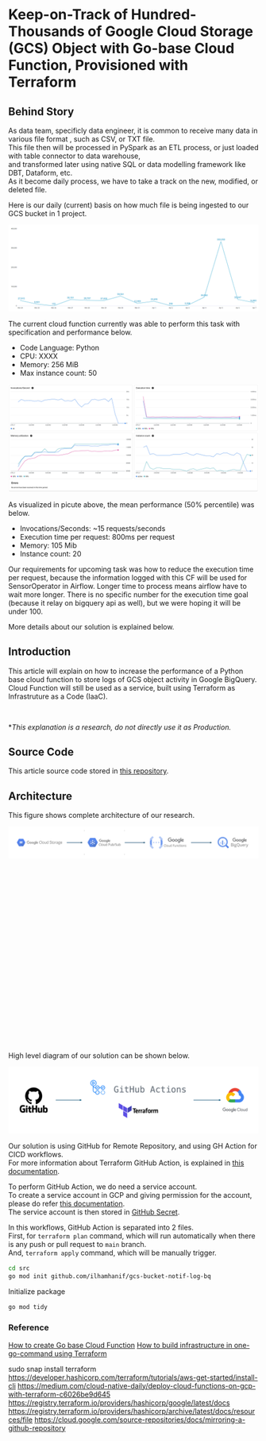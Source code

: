 # Keep-on-Track of Hundred-Thousands of Google Cloud Storage (GCS) Object with Go-base Cloud Function, Provisioned with Terraform

## Behind Story

As data team, specificly data engineer, it is common to receive many data in various file format , such as CSV, or TXT file.<br>
This file then will be processed in PySpark as an ETL process, or just loaded with table connector to data warehouse, <br>
and transformed later using native SQL or data modelling framework like DBT, Dataform, etc.<br>
As it become daily process, we have to take a track on the new, modified, or deleted file.

Here is our daily (current) basis on how much file is being ingested to our GCS bucket in 1 project.

![Daily File GCS Inbound](./docs/src/img/gcs-inbound-file-daily-cnt.png)

The current cloud function currently was able to perform this task with specification and performance below.

- Code Language: Python
- CPU: XXXX
- Memory: 256 MiB
- Max instance count: 50

![Current Cloud Function Performance](./docs/src/img/cf-current-performance.png)

As visualized in picute above, the mean performance (50% percentile) was below.

- Invocations/Seconds: ~15 requests/seconds
- Execution time per request: 800ms per request
- Memory: 105 Mib
- Instance count: 20

Our requirements for upcoming task was how to reduce the execution time per request, because the information logged with this CF will be used for SensorOperator in Airflow. Longer time to process means airflow have to wait more longer. There is no specific number for the execution time goal (because it relay on bigquery api as well), but we were hoping it will be under 100.

More details about our solution is explained below.

## Introduction

This article will explain on how to increase the performance of a Python base cloud function to store logs of GCS object activity in Google BigQuery.<br>
Cloud Function will still be used as a service, built using Terraform as Infrastruture as a Code (IaaC).

<br>

\*_This explanation is a research, do not directly use it as Production._

## Source Code

This article source code stored in [this repository](./).

## Architecture

This figure shows complete architecture of our research.

![Architecture](./docs/src/img/architecture.png)

<br>
<br>
<br>
<br>
<br>
<br>
<br>
<br>
<br>
<br>
<br>
<br>
<br>
<br>
<br>
<br>
<br>
<br>
<br>
<br>
<br>

High level diagram of our solution can be shown below.

![Full High Level Architecture](./docs/src/img/architecture-high-level.png)

Our solution is using GitHub for Remote Repository, and using GH Action for CICD workflows.<br>
For more information about Terraform GitHub Action, is explained in [this documentation](https://developer.hashicorp.com/terraform/tutorials/automation/github-actions).

To perform GitHub Action, we do need a service account.<br>
To create a service account in GCP and giving permission for the account, please do refer [this documentation](https://cloud.google.com/iam/docs/service-accounts-create).<br>
The service account is then stored in [GitHub Secret](https://docs.github.com/en/actions/security-guides/using-secrets-in-github-actions).

In this workflows, GitHub Action is separated into 2 files.<br>
First, for `terraform plan` command, which will run automatically when there is any push or pull request to `main` branch.<br>
And, `terraform apply` command, which will be manually trigger.

```bash
cd src
go mod init github.com/ilhamhanif/gcs-bucket-notif-log-bq
```

Initialize package

```bash
go mod tidy
```

### Reference

[How to create Go base Cloud Function](https://cloud.google.com/functions/docs/create-deploy-http-go#create_your_function)
[How to build infrastructure in one-go-command using Terraform](https://medium.com/cloud-native-daily/deploy-cloud-functions-on-gcp-with-terraform-c6026be9d645)

sudo snap install terraform
https://developer.hashicorp.com/terraform/tutorials/aws-get-started/install-cli
https://medium.com/cloud-native-daily/deploy-cloud-functions-on-gcp-with-terraform-c6026be9d645
https://registry.terraform.io/providers/hashicorp/google/latest/docs
https://registry.terraform.io/providers/hashicorp/archive/latest/docs/resources/file
https://cloud.google.com/source-repositories/docs/mirroring-a-github-repository
